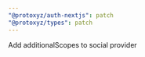 ```yaml
---
"@protoxyz/auth-nextjs": patch
"@protoxyz/types": patch
---
```


Add additionalScopes to social provider
